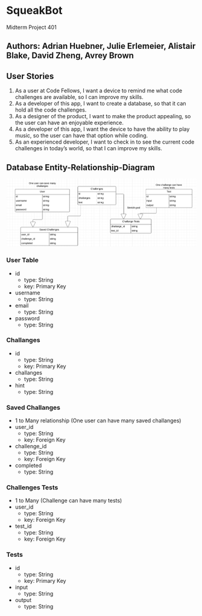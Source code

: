 # SqueakBot

Midterm Project 401

## Authors: Adrian Huebner, Julie Erlemeier, Alistair Blake, David Zheng, Avrey Brown

## User Stories

1. As a user at Code Fellows, I want a device to remind me what code challenges are available, so I can improve my skills.
2. As a developer of this app, I want to create a database, so that it can hold all the code challenges.
3. As a designer of the product, I want to make the product appealing, so the user can have an enjoyable experience.
4. As a developer of this app, I want the device to have the ability to play music, so the user can have that option while coding.
5. As an experienced developer, I want to check in to see the current code challenges in today’s world, so that I can improve my skills.

## Database Entity-Relationship-Diagram

![RED-for-SqueakBot](./assets/DB_for_SqueakBot.png)

### User Table

- id
  - type: String
  - key: Primary Key
- username
  - type: String
- email
  - type: String
- password
  - type: String

### Challanges

- id
  - type: String
  - key: Primary Key
- challanges
  - type: String
- hint
  - type: String

### Saved Challanges

- 1 to Many relationship (One user can have many saved challanges)
- user_id
  - type: String
  - key: Foreign Key
- challenge_id
  - type: String
  - key: Foreign Key
- completed
  - type: String

### Challenges Tests

- 1 to Many (Challenge can have many tests)
- user_id
  - type: String
  - key: Foreign Key
- test_id
  - type: String
  - key: Foreign Key

### Tests

- id
  - type: String
  - key: Primary Key
- input
  - type: String
- output
  - type: String
